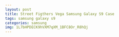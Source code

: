 ```yaml
---
layout: post
title: Street Figthers Vega Samsung Galaxy S9 Case
tags: samsung galaxy s9
categories: samsung
img: 1L7bHPDECK9hVXM7qXM_1BFC8Or_R8hQj
---
```


